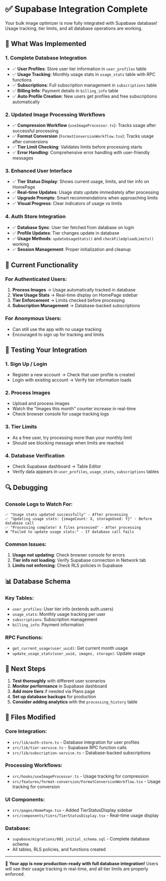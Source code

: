 # ✅ Supabase Integration Complete

Your bulk image optimizer is now fully integrated with Supabase database! Usage tracking, tier limits, and all database operations are working.

## 🔧 What Was Implemented

### 1. **Complete Database Integration**
- ✅ **User Profiles**: Store user tier information in `user_profiles` table
- ✅ **Usage Tracking**: Monthly usage stats in `usage_stats` table with RPC functions
- ✅ **Subscriptions**: Full subscription management in `subscriptions` table
- ✅ **Billing Info**: Payment details in `billing_info` table
- ✅ **Auto Profile Creation**: New users get profiles and free subscriptions automatically

### 2. **Updated Image Processing Workflows**
- ✅ **Compression Workflow** (`useImageProcessor.ts`): Tracks usage after successful processing
- ✅ **Format Conversion** (`FormatConversionWorkflow.tsx`): Tracks usage after conversions
- ✅ **Tier Limit Checking**: Validates limits before processing starts
- ✅ **Error Handling**: Comprehensive error handling with user-friendly messages

### 3. **Enhanced User Interface**
- ✅ **Tier Status Display**: Shows current usage, limits, and tier info on HomePage
- ✅ **Real-time Updates**: Usage stats update immediately after processing
- ✅ **Upgrade Prompts**: Smart recommendations when approaching limits
- ✅ **Visual Progress**: Clear indicators of usage vs limits

### 4. **Auth Store Integration**
- ✅ **Database Sync**: User tier fetched from database on login
- ✅ **Profile Updates**: Tier changes update in database
- ✅ **Usage Methods**: `updateUsageStats()` and `checkFileUploadLimits()` working
- ✅ **Session Management**: Proper initialization and cleanup

## 🎯 Current Functionality

### **For Authenticated Users:**
1. **Process Images** → Usage automatically tracked in database
2. **View Usage Stats** → Real-time display on HomePage sidebar
3. **Tier Enforcement** → Limits checked before processing
4. **Subscription Management** → Database-backed subscriptions

### **For Anonymous Users:**
- Can still use the app with no usage tracking
- Encouraged to sign up for tracking and limits

## 🧪 Testing Your Integration

### 1. **Sign Up / Login**
- Register a new account → Check that user profile is created
- Login with existing account → Verify tier information loads

### 2. **Process Images**
- Upload and process images
- Watch the "Images this month" counter increase in real-time
- Check browser console for usage tracking logs

### 3. **Tier Limits**
- As a free user, try processing more than your monthly limit
- Should see blocking message when limits are reached

### 4. **Database Verification**
- Check Supabase dashboard → Table Editor
- Verify data appears in `user_profiles`, `usage_stats`, `subscriptions` tables

## 🔍 Debugging

### **Console Logs to Watch For:**
```
✅ "Usage stats updated successfully" - After processing
✅ "Updating usage stats: {imageCount: X, storageUsed: Y}" - Before database call
✅ "Processing complete! X files processed" - After processing
❌ "Failed to update usage stats:" - If database call fails
```

### **Common Issues:**
1. **Usage not updating**: Check browser console for errors
2. **Tier info not loading**: Verify Supabase connection in Network tab
3. **Limits not enforcing**: Check RLS policies in Supabase

## 📊 Database Schema

### **Key Tables:**
- `user_profiles`: User tier info (extends auth.users)
- `usage_stats`: Monthly usage tracking per user 
- `subscriptions`: Subscription management
- `billing_info`: Payment information

### **RPC Functions:**
- `get_current_usage(user_uuid)`: Get current month usage
- `update_usage_stats(user_uuid, images, storage)`: Update usage

## 🚀 Next Steps

1. **Test thoroughly** with different user scenarios
2. **Monitor performance** in Supabase dashboard
3. **Add more tiers** if needed via Plans page
4. **Set up database backups** for production
5. **Consider adding analytics** with the `processing_history` table

## 📁 Files Modified

### **Core Integration:**
- `src/lib/auth-store.ts` - Database integration for user profiles
- `src/lib/tier-service.ts` - Supabase RPC function calls
- `src/lib/subscription-service.ts` - Database-backed subscriptions

### **Processing Workflows:**
- `src/hooks/useImageProcessor.ts` - Usage tracking for compression
- `src/features/format-conversion/FormatConversionWorkflow.tsx` - Usage tracking for conversion

### **UI Components:**
- `src/pages/HomePage.tsx` - Added TierStatusDisplay sidebar
- `src/components/tiers/TierStatusDisplay.tsx` - Real-time usage display

### **Database:**
- `supabase/migrations/001_initial_schema.sql` - Complete database schema
- All tables, RLS policies, and functions created

---

🎉 **Your app is now production-ready with full database integration!** Users will see their usage tracking in real-time, and all tier limits are properly enforced.